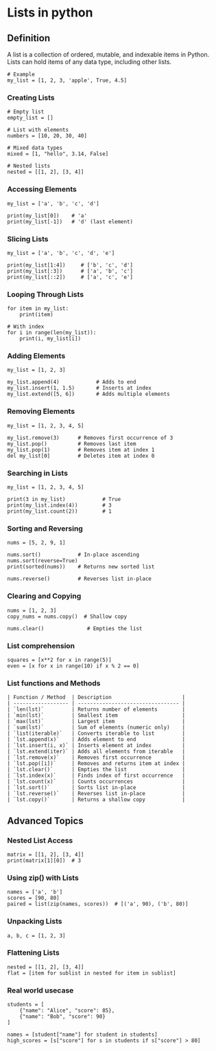 # Lists in python

## Definition
A list is a collection of ordered, mutable, and indexable items in Python. Lists can hold items of any data type, including other lists.

```
# Example
my_list = [1, 2, 3, 'apple', True, 4.5]
```
### Creating Lists
```
# Empty list
empty_list = []

# List with elements
numbers = [10, 20, 30, 40]

# Mixed data types
mixed = [1, "hello", 3.14, False]

# Nested lists
nested = [[1, 2], [3, 4]]

```
### Accessing Elements
```
my_list = ['a', 'b', 'c', 'd']

print(my_list[0])    # 'a'
print(my_list[-1])   # 'd' (last element)
```
### Slicing Lists
```
my_list = ['a', 'b', 'c', 'd', 'e']

print(my_list[1:4])     # ['b', 'c', 'd']
print(my_list[:3])      # ['a', 'b', 'c']
print(my_list[::2])     # ['a', 'c', 'e']

```


### Looping Through Lists
```
for item in my_list:
    print(item)

# With index
for i in range(len(my_list)):
    print(i, my_list[i])

```
### Adding Elements
```
my_list = [1, 2, 3]

my_list.append(4)            # Adds to end
my_list.insert(1, 1.5)       # Inserts at index
my_list.extend([5, 6])       # Adds multiple elements

```
### Removing Elements
```
my_list = [1, 2, 3, 4, 5]

my_list.remove(3)      # Removes first occurrence of 3
my_list.pop()          # Removes last item
my_list.pop(1)         # Removes item at index 1
del my_list[0]         # Deletes item at index 0
```
### Searching in Lists
```
my_list = [1, 2, 3, 4, 5]

print(3 in my_list)            # True
print(my_list.index(4))        # 3
print(my_list.count(2))        # 1
```

### Sorting and Reversing
```
nums = [5, 2, 9, 1]

nums.sort()            # In-place ascending
nums.sort(reverse=True)
print(sorted(nums))    # Returns new sorted list

nums.reverse()         # Reverses list in-place
```
### Clearing and Copying
```
nums = [1, 2, 3]
copy_nums = nums.copy()  # Shallow copy

nums.clear()              # Empties the list
```

### List comprehension
```
squares = [x**2 for x in range(5)]
even = [x for x in range(10) if x % 2 == 0]
```

### List functions and Methods
```
| Function / Method  | Description                       |
| ------------------ | --------------------------------- |
| `len(lst)`         | Returns number of elements        |
| `min(lst)`         | Smallest item                     |
| `max(lst)`         | Largest item                      |
| `sum(lst)`         | Sum of elements (numeric only)    |
| `list(iterable)`   | Converts iterable to list         |
| `lst.append(x)`    | Adds element to end               |
| `lst.insert(i, x)` | Inserts element at index          |
| `lst.extend(iter)` | Adds all elements from iterable   |
| `lst.remove(x)`    | Removes first occurrence          |
| `lst.pop([i])`     | Removes and returns item at index |
| `lst.clear()`      | Empties the list                  |
| `lst.index(x)`     | Finds index of first occurrence   |
| `lst.count(x)`     | Counts occurrences                |
| `lst.sort()`       | Sorts list in-place               |
| `lst.reverse()`    | Reverses list in-place            |
| `lst.copy()`       | Returns a shallow copy            |
```

## Advanced Topics

### Nested List Access
```
matrix = [[1, 2], [3, 4]]
print(matrix[1][0])  # 3
```

### Using zip() with Lists
```
names = ['a', 'b']
scores = [90, 80]
paired = list(zip(names, scores))  # [('a', 90), ('b', 80)]
```

### Unpacking Lists
```
a, b, c = [1, 2, 3]
```
### Flattening Lists
```
nested = [[1, 2], [3, 4]]
flat = [item for sublist in nested for item in sublist]
```

### Real world usecase
```
students = [
    {"name": "Alice", "score": 85},
    {"name": "Bob", "score": 90}
]

names = [student["name"] for student in students]
high_scores = [s["score"] for s in students if s["score"] > 80]
```


